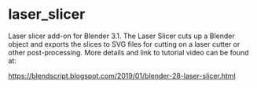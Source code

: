 # laser_slicer
Laser slicer add-on for Blender 3.1.
The Laser Slicer cuts up a Blender object and exports the slices to SVG files for cutting on a laser cutter or other post-processing.
More details and link to tutorial video can be found at:

https://blendscript.blogspot.com/2019/01/blender-28-laser-slicer.html

